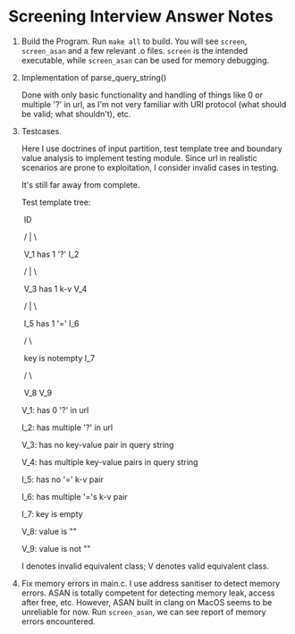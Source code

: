 # Screening Interview Answer Notes

1. Build the Program.
   Run `make all` to build.
   You will see `screen`, `screen_asan` and a few relevant .o files.
   `screen` is the intended executable, while `screen_asan` can be used for memory debugging.

2. Implementation of parse_query_string()

   Done with only basic functionality and handling of things like 0 or multiple '?' in url, as I'm not very familiar with URI protocol (what should be valid; what shouldn't), etc.

3. Testcases.

   Here I use doctrines of input partition, test template tree and boundary value analysis to implement testing module. Since url in realistic scenarios are prone to exploitation, I consider invalid cases in testing.

   It's still far away from complete.

   Test template tree:

   ​														ID

   ​											/			|				\

   ​										V_1	has 1 '?'			I_2

   ​												/		|		\

   ​										V_3	has 1 k-v	V_4

   ​												/		|		\

   ​										I_5		has 1 '='	I_6

   ​													/		\

   ​									key is notempty		I_7

   ​											/		\

   ​									V_8			V_9

   V_1: has 0 '?' in url 

   I_2: has multiple '?' in url

   V_3: has no key-value pair in query string

   V_4: has multiple key-value pairs in query string

   I_5: has no '=' k-v pair

   I_6: has multiple '='s k-v pair

   I_7: key is empty

   V_8: value is ""

   V_9: value is not ""

   I denotes invalid equivalent class; V denotes valid equivalent class.

4. Fix memory errors in main.c.
   I use address sanitiser to detect memory errors. ASAN is totally competent for detecting memory leak, access after free, etc. However, ASAN built in clang on MacOS seems to be unreliable for now.
   Run `screen_asan`, we can see report of memory errors encountered.
